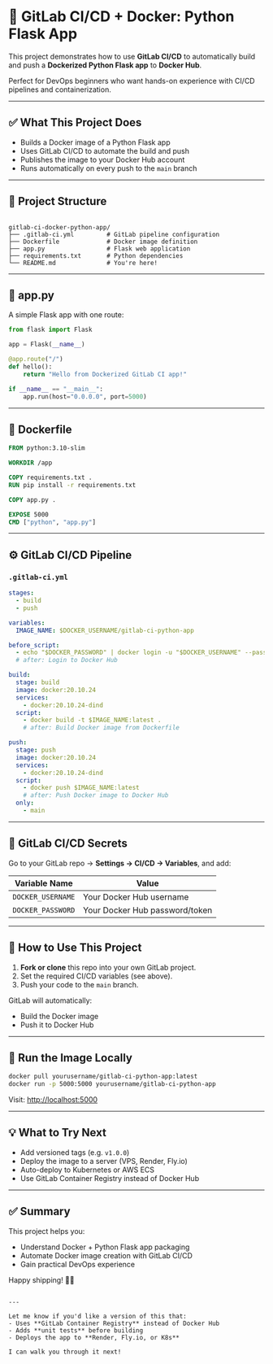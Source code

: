 
# 🐳 GitLab CI/CD + Docker: Python Flask App

This project demonstrates how to use **GitLab CI/CD** to automatically build and push a **Dockerized Python Flask app** to **Docker Hub**.

Perfect for DevOps beginners who want hands-on experience with CI/CD pipelines and containerization.

---

## ✅ What This Project Does

- Builds a Docker image of a Python Flask app
- Uses GitLab CI/CD to automate the build and push
- Publishes the image to your Docker Hub account
- Runs automatically on every push to the `main` branch

---

## 📁 Project Structure

```

gitlab-ci-docker-python-app/
├── .gitlab-ci.yml         # GitLab pipeline configuration
├── Dockerfile             # Docker image definition
├── app.py                 # Flask web application
├── requirements.txt       # Python dependencies
└── README.md              # You're here!

````

---

## 🐍 app.py

A simple Flask app with one route:

```python
from flask import Flask

app = Flask(__name__)

@app.route("/")
def hello():
    return "Hello from Dockerized GitLab CI app!"

if __name__ == "__main__":
    app.run(host="0.0.0.0", port=5000)
````

---

## 🐳 Dockerfile

```dockerfile
FROM python:3.10-slim

WORKDIR /app

COPY requirements.txt .
RUN pip install -r requirements.txt

COPY app.py .

EXPOSE 5000
CMD ["python", "app.py"]
```

---

## ⚙️ GitLab CI/CD Pipeline

### `.gitlab-ci.yml`

```yaml
stages:
  - build
  - push

variables:
  IMAGE_NAME: $DOCKER_USERNAME/gitlab-ci-python-app

before_script:
  - echo "$DOCKER_PASSWORD" | docker login -u "$DOCKER_USERNAME" --password-stdin
  # after: Login to Docker Hub

build:
  stage: build
  image: docker:20.10.24
  services:
    - docker:20.10.24-dind
  script:
    - docker build -t $IMAGE_NAME:latest .
    # after: Build Docker image from Dockerfile

push:
  stage: push
  image: docker:20.10.24
  services:
    - docker:20.10.24-dind
  script:
    - docker push $IMAGE_NAME:latest
    # after: Push Docker image to Docker Hub
  only:
    - main
```

---

## 🔐 GitLab CI/CD Secrets

Go to your GitLab repo → **Settings → CI/CD → Variables**, and add:

| Variable Name     | Value                          |
| ----------------- | ------------------------------ |
| `DOCKER_USERNAME` | Your Docker Hub username       |
| `DOCKER_PASSWORD` | Your Docker Hub password/token |

---

## 🚀 How to Use This Project

1. **Fork or clone** this repo into your own GitLab project.
2. Set the required CI/CD variables (see above).
3. Push your code to the `main` branch.

GitLab will automatically:

* Build the Docker image
* Push it to Docker Hub

---

## 🧪 Run the Image Locally

```bash
docker pull yourusername/gitlab-ci-python-app:latest
docker run -p 5000:5000 yourusername/gitlab-ci-python-app
```

Visit: [http://localhost:5000](http://localhost:5000)

---

## 💡 What to Try Next

* Add versioned tags (e.g. `v1.0.0`)
* Deploy the image to a server (VPS, Render, Fly.io)
* Auto-deploy to Kubernetes or AWS ECS
* Use GitLab Container Registry instead of Docker Hub

---

## ✅ Summary

This project helps you:

* Understand Docker + Python Flask app packaging
* Automate Docker image creation with GitLab CI/CD
* Gain practical DevOps experience

Happy shipping! 🚀🐳

```

---

Let me know if you'd like a version of this that:
- Uses **GitLab Container Registry** instead of Docker Hub  
- Adds **unit tests** before building  
- Deploys the app to **Render, Fly.io, or K8s**  

I can walk you through it next!
```
